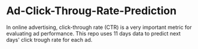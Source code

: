 # Ad-Click-Throug-Rate-Prediction
In online advertising, click-through rate (CTR) is a very important metric for evaluating ad performance. This repo uses 11 days data to predict next days' click trough rate for each ad.
